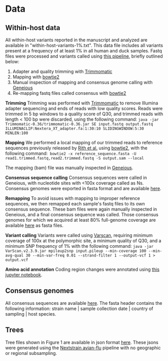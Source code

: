 # Data

## Within-host data  
All within-host variants reported in the manuscript and analyzed are available in "within-host-variants-1%.txt". This data file includes all variants present at a frequency of at least 1% in all human and duck samples. Fastq files were processed and variants called using [this pipeline](https://github.com/lmoncla/illumina_pipeline), briefly outlined below: 

1. Adapter and quality trimming with [Trimmomatic](http://www.usadellab.org/cms/?page=trimmomatic )
2. Mapping with [bowtie2](http://bowtie-bio.sourceforge.net/bowtie2/index.shtml)
3. Manual inspection of mapping and consensus genome calling with [Geneious](https://www.geneious.com/) 
4. Re-mapping fastq files called consensus with [bowtie2](http://bowtie-bio.sourceforge.net/bowtie2/index.shtml)


**Trimming**
Trimming was performed with [Trimmomatic](http://www.usadellab.org/cms/?page=trimmomatic ) to remove Illumina adapter sequencing and ends of reads with low quality scores. Reads were trimmed in 5 bp windows to a quality score of Q30, and trimmed reads with length < 100 bp were discarded, using the following command: `java -jar Trimmomatic-0.36/trimmomatic-0.36.jar SE input.fastq output.fastq ILLUMINACLIP:Nextera_XT_adapter.fa:1:30:10 SLIDINGWINDOW:5:30 MINLEN:100`

**Mapping**
We performed a local mapping of our trimmed reads to reference sequences previously released by [Rith et al.](https://jvi.asm.org/content/88/23/13897.long) using [bowtie2](http://bowtie-bio.sourceforge.net/bowtie2/index.shtml), with the following command:` bowtie2 -x reference_sequence.fasta -U read1.trimmed.fastq,read2.trimmed.fastq -S output.sam --local`

The mapping (bam) file was manually inspected in [Geneious](https://www.geneious.com/). 

**Consensus sequence calling**
Consensus sequences were called in Geneious, with nucleotide sites with <100x coverage called as Ns. Consensus genomes were exported in fasta format and are available [here](https://github.com/blab/h5n1-cambodia/tree/master/data/h5n1-consensus-genomes.fasta).

**Remapping**
To avoid issues with mapping to improper reference sequences, we then remapped each sample's fastq files to its own consensus sequence. These bam files were again manually inspected in Geneious, and a final consensus sequence was called. Those consensus genomes for which we acquired at least 80% full-genome coverage are available [here](https://github.com/blab/mumps-seq/tree/master/data/consensus-genomes) as fasta files. 

**Variant calling**
Variants were called using [Varscan](http://varscan.sourceforge.net/), requiring  minimum coverage of 100x at the polymorphic site, a minimum quality of Q30, and a minimum SNP frequency of 1% with the following command: `java -jar VarScan.v2.3.9.jar mpileup2snp input.pileup --min-coverage 100 --min-avg-qual 30 --min-var-freq 0.01 --strand-filter 1 --output-vcf 1 > output.vcf`

**Amino acid annotation**
Coding region changes were annotated using [this jupyter notebook](https://github.com/blab/h5n1-cambodia/tree/master/scripts).

## Consensus genomes 
All consensus sequences are available [here](https://github.com/blab/mumps-seq/tree/master/data/consensus-genomes). The fasta header contains the following information: strain name | sample collection date | country of sampling | host species. 


## Trees 
Tree files shown in Figure 1 are available in json format [here](https://github.com/blab/h5n1-cambodia/tree/master/data/tree-jsons). These jsons were generated using the [Nextstrain avian-flu](https://github.com/nextstrain/avian-flu) pipeline with no geographic or regional subsampling. 
